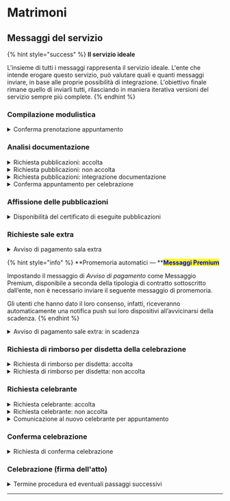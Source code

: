 # Matrimoni

## Messaggi del servizio

{% hint style="success" %}
**Il servizio ideale**

L'insieme di tutti i messaggi rappresenta il servizio ideale. L'ente che intende erogare questo servizio, può valutare quali e quanti messaggi inviare, in base alle proprie possibilità di integrazione. L'obiettivo finale rimane quello di inviarli tutti, rilasciando in maniera iterativa versioni del servizio sempre più complete.
{% endhint %}

### Compilazione modulistica

<details>

<summary>Conferma prenotazione appuntamento</summary>

:sparkles:<mark style="color:blue;">**Messaggio Premium**</mark> — Se hai un contratto Premium, ti consigliamo di configurare questo messaggio con promemoria Premium: i destinatari verranno avvisati dell‘avvicinarsi dell'appuntamento tramite notifica push.

***

**🖋 Titolo del messaggio:** Il tuo appuntamento

🗒 **Testo del messaggio:**

Hai prenotato un appuntamento per \<oggetto dell’appuntamento>.

**Dove:** \<indirizzo>

**Quando:** \<gg/mm/aaaa> alle \<hh:mm>

Per ulteriori informazioni, \[visita questo sito]\(URL).

**🪄 Pulsante:** Disdici appuntamento

***

**Destinatari:** Il futuro coniuge ha richiesto un appuntamento presso l’Ufficio matrimoni e Unioni civili del Comune per ufficializzare la richiesta di matrimonio e firmare il verbale di pubblicazione.

**Quando inviarlo:** Quando l’appuntamento è confermato.

**User story:** Come cittadino voglio ricevere una conferma quando l’appuntamento viene confermato dall’ente.

</details>

### Analisi documentazione

<details>

<summary>Richiesta pubblicazioni: accolta</summary>

**🖋 Titolo del messaggio:** La tua richiesta è stata accolta

**🗒 Testo del messaggio:**

La tua richiesta di affissione delle pubblicazioni di matrimonio è stata accolta.

Riceverai un messaggio in app con la conferma della data della celebrazione.

Per ulteriori informazioni, \[visita questo sito]\(URL).

**🪄 Pulsante:** n/a

***

**Destinatari:** Il futuro coniuge che ha presentato richiesta di matrimonio.

**Quando inviarlo:** Quando l’ente accoglie la richiesta.

**User story:** Come cittadino voglio ricevere aggiornamenti sullo stato di avanzamento della mia richiesta.

</details>

<details>

<summary>Richiesta pubblicazioni: non accolta</summary>

**🖋 Titolo del messaggio:** La tua richiesta non è stata accolta

**🗒 Testo del messaggio:**&#x20;

La tua richiesta di affissione delle pubblicazioni di matrimonio non è stata accolta.

Per ulteriori informazioni, \[visita questo sito]\(URL).

**🪄 Pulsante:** n/a

***

**Destinatari:** Il futuro coniuge che ha presentato richiesta di matrimonio.

**Evento scatenante**: Quando la richiesta viene rigettata dall’ente.

**User story:** Come cittadino voglio ricevere aggiornamenti sullo stato della mia richiesta.

</details>

<details>

<summary>Richiesta pubblicazioni: integrazione documentazione</summary>

**🖋 Titolo del messaggio:** Richiesta integrazione

**🗒 Testo del messaggio:**

Per elaborare la tua richiesta di affissione delle pubblicazioni di matrimonio abbiamo bisogno di ricevere entro il \<gg/mm/aaaa> altri documenti.

Consulta il riepilogo della tua richiesta, \[visita il sito]\(URL).

**🪄 Pulsante:** Aggiungi documenti

***

**Destinatari:** Il futuro coniuge che ha presentato richiesta di matrimonio.

**Quando inviarlo:** Quando l’ente ha bisogno di ulteriori documenti per l’elaborazione della richiesta.

**User story:** Come cittadino voglio ricevere aggiornamenti sullo stato di avanzamento della mia richiesta.

</details>

<details>

<summary>Conferma appuntamento per celebrazione</summary>

:sparkles:<mark style="color:blue;">**Messaggio Premium**</mark> — Se hai un contratto Premium, ti consigliamo di configurare questo messaggio con promemoria Premium: i destinatari verranno avvisati dell‘avvicinarsi dell'appuntamento tramite notifica push.

***

**🖋 Titolo del messaggio:** La vostra celebrazione

**🗒 Testo del messaggio:**

Siamo lieti di confermare la data di celebrazione del vostro matrimonio!

**Dove:** \<indirizzo>

**Quando:** \<gg/mm/aaaa> alle \<hh:mm>

Per ulteriori informazioni, \[visita questo sito]\(URL).

**🪄 Pulsante:** n/a

***

**Destinatari:** Il futuro coniuge che ha presentato richiesta di matrimonio.

**Quando inviarlo:** Quando l’ente conferma la data della celebrazione del rito civile.

**User story:** Come cittadino voglio ricevere una conferma quando l’appuntamento viene confermato dall’ente.

</details>

### Affissione delle pubblicazioni

<details>

<summary>Disponibilità del certificato di eseguite pubblicazioni</summary>

**🖋 Titolo del messaggio:** Le vostre pubblicazioni sono affisse

**🗒 Testo del messaggio:**&#x20;

Il \<gg/mm/aaaa> abbiamo affisso le pubblicazioni del vostro matrimonio. Saranno pubbliche fino al \<gg/mm/aaaa>.&#x20;

Puoi \<scaricare/ritirare> il certificato di eseguite pubblicazioni tramite \<canale>.

Per visualizzare le pubblicazioni, \[visita questo sito]\(URL).

**🪄 Pulsante:** n/a

***

**Destinatari:** Il futuro coniuge che ha presentato richiesta di matrimonio.

**Quando inviarlo:** Quando l’ente pubblica le pubblicazioni di matrimonio&#x20;

**User story:** Come cittadino voglio ricevere una comunicazione quando le pubblicazioni sono pubblicate dall’ente.

</details>

### Richieste sale extra

<details>

<summary>Avviso di pagamento sala extra</summary>

:sparkles: <mark style="color:blue;">**Messaggio Premium**</mark> — Se hai un contratto Premium, ti consigliamo di configurare questo messaggio con promemoria Premium: i destinatari verranno avvisati dell‘avvicinarsi della scadenza tramite notifica push.

***

**🖋 Titolo del messaggio:** Hai un nuovo avviso di pagamento

**🗒 Testo del messaggio:**

C’è un avviso di pagamento intestato a \<nome> \<cognome> e relativo a \<causale>.

**Devi pagare:** <00,00> €

**Entro il:** \<gg/mm/aaaa>

Puoi pagare direttamente in app premendo “Vedi Avviso”, oppure tramite tutti i canali di pagamento della piattaforma pagoPA e le altre modalità di pagamento offerte dell'ente creditore.

Se hai già provveduto a pagare l'avviso, ignora questo messaggio.

Per maggiori informazioni o per richiedere assistenza, contattaci tramite i canali che trovi nella scheda servizio.

In fase di pagamento, se previsto dall'ente, l'importo riportato nel messaggio potrebbe subire variazioni.

**🪄 Pulsante:** Vedi Avviso

***

**Destinatari:** Il cittadino che ha presentato richiesta di matrimonio in una sala comunale non standard.

**Quando inviarlo:** Quando è necessario procedere al pagamento per la sala richiesta.

**User story:** Come cittadino voglio ricevere comunicazione quando è possibile effettuare il pagamento.

</details>

{% hint style="info" %}
**Promemoria automatici — **<mark style="color:blue;">**Messaggi Premium**</mark>

Impostando il messaggio di _Avviso di pagamento_ come Messaggio Premium, disponibile a seconda della tipologia di contratto sottoscritto dall’ente, non è necessario inviare il seguente messaggio di promemoria.

Gli utenti che hanno dato il loro consenso, infatti, riceveranno automaticamente una notifica push sui loro dispositivi all’avvicinarsi della scadenza.
{% endhint %}

<details>

<summary>Avviso di pagamento sale extra: in scadenza</summary>

**🖋 Titolo del messaggio:** Hai un pagamento in scadenza

🗒 **Testo del messaggio:**

Il tuo pagamento per \<causale> sta per scadere.

Se hai già provveduto a pagare l’avviso, ignora questo messaggio.

**🪄 Pulsante:** Vedi Avviso

***

**Destinatari:** Il cittadino che ha presentato richiesta di matrimonio in una sala comunale non standard.

**Quando inviarlo:** Quando il pagamento è prossimo alla scadenza.

**User story:** Come cittadino voglio ricevere un promemoria per i pagamenti in scadenza.

</details>

### Richiesta di rimborso per disdetta della celebrazione

<details>

<summary>Richiesta di rimborso per disdetta: accolta</summary>

**🖋 Titolo del messaggio:** La tua richiesta è stata accolta

🗒 **Testo del messaggio:**

La tua richiesta di rimborso è stata accolta.

**Ti rimborseremo**: <00,00> €

Entro il: \<gg/mm/aaaa>

**🪄 Pulsante:** n/a

***

**Destinatari:** Il cittadino che, a seguito di disdetta della celebrazione del matrimonio, ha presentato richiesta di rimborso.

**Quando inviarlo:** Quando l’ente accoglie la richiesta.

**User story:** Come cittadino voglio ricevere aggiornamenti sullo stato di avanzamento della mia richiesta.

</details>

<details>

<summary>Richiesta di rimborso per disdetta: non accolta</summary>

**🖋 Titolo del messaggio:** La tua richiesta non è stata accolta

🗒 **Testo del messaggio:**

La tua richiesta di rimborso non è stata accolta.

Per ulteriori informazioni, \[visita questo sito]\(URL).

**🪄 Pulsante:** n/a

***

**Destinatari:** Il cittadino che, a seguito di disdetta della celebrazione del matrimonio, ha presentato richiesta di rimborso.

**Quando inviarlo:** Quando l’ente rigetta la richiesta.

**User story:** Come cittadino voglio ricevere aggiornamenti sullo stato di avanzamento della mia richiesta.

</details>

### Richiesta celebrante

<details>

<summary>Richiesta celebrante: accolta</summary>

**🖋 Titolo del messaggio:** La tua richiesta è stata accolta

🗒 **Testo del messaggio:**

Ti confermiamo che \<Nome> \<Cognome> sarà il celebrante del vostro matrimonio.

\<Nome> \<Cognome> dovrà recarsi presso \<denominazione ufficio> entro il \<gg/mm/aaaa> per depositare la propria firma.

Per ulteriori informazioni, \[visita questo sito]\(URL).

**🪄 Pulsante:** n/a

***

**Destinatari:** Il cittadino che ha presentato richiesta di un nuovo celebrante.

**Quando inviarlo:** Quando l’ente accoglie la richiesta di nuovo celebrante.

**User story:** Come cittadino voglio ricevere aggiornamenti sullo stato di avanzamento della mia richiesta.

</details>

<details>

<summary>Richiesta celebrante: non accolta</summary>

**🖋 Titolo del messaggio:** La tua richiesta non è stata accolta

🗒 **Testo del messaggio:**

Purtroppo \<Nome> \<Cognome> non potrà celebrare il vostro matrimonio.

Per ulteriori informazioni, \[visita questo sito]\(URL).

**🪄 Pulsante:** n/a

***

**Destinatari:** II cittadino che ha presentato richiesta di nuovo celebrante.

**Quando inviarlo:** Quando, verificata l’idoneità, l’ente non accoglie la richiesta di nuovo celebrante.

**User story:** Come cittadino voglio ricevere aggiornamenti sullo stato di avanzamento della mia richiesta.

</details>

<details>

<summary>Comunicazione al nuovo celebrante per appuntamento</summary>

:sparkles:<mark style="color:blue;">**Messaggio Premium**</mark> — Se hai un contratto Premium, ti consigliamo di configurare questo messaggio con promemoria Premium: i destinatari verranno avvisati dell‘avvicinarsi dell'appuntamento tramite notifica push.

***

**🖋 Titolo del messaggio:** Conferma celebrazione matrimonio

🗒 **Testo del messaggio:**

Ti confermiamo che il \<gg/mm/aaaa> celebrerai il matrimonio di \<Nome> \<Cognome> e \<Nome> \<Cognome>.

**Dove:** \<Indirizzo>

**Quando:** \[Inserire qui i giorni e gli orari di apertura dello sportello]

Per ulteriori informazioni, \[visita questo sito]\(URL).&#x20;

**🪄 Pulsante:** n/a

***

**Destinatari:** Il celebrante del matrimonio scelto dai futuri coniugi.

**Quando inviarlo:** Quando l’ente accoglie la richiesta di nuovo celebrante

**User story:** Come cittadino voglio ricevere conferma dei miei appuntamenti.

</details>

### Conferma celebrazione

<details>

<summary>Richiesta di conferma celebrazione</summary>

**🖋 Titolo del messaggio:** Richiesta conferma data celebrazione

🗒 **Testo del messaggio:**

La celebrazione del vostro matrimonio è fissata per il \<gg/mm/aaaa>.&#x20;

Per procedere con la celebrazione, dovete confermare la data.

**🪄 Pulsante:** Conferma data celebrazione

***

**Destinatari:** Il futuro coniuge che ha presentato richiesta di matrimonio.

**Quando inviarlo:** Quando, terminata la pratica preliminare di matrimonio, l’ente ha bisogno di confermare la celebrazione del matrimonio.

**User story:** Come cittadino voglio ricevere aggiornamenti sullo stato di avanzamento della mia richiesta.

</details>

### Celebrazione (firma dell'atto)

<details>

<summary>Termine procedura ed eventuali passaggi successivi</summary>

**🖋 Titolo del messaggio:** Congratulazioni!

🗒 **Testo del messaggio:**

Congratulazioni!

\[Inserire qui indicazioni su eventuali passi successivi come rilascio del certificato di matrimonio o rilascio dello stato civile, da completare a cura e responsabilità dell'Ente]

**🪄 Pulsante:** n/a

***

**Destinatari:** I neo coniugi.

**Quando inviarlo:** Ad avvenuta celebrazione e firma dell’atto di matrimonio.

**User story:** Come cittadino voglio ricevere comunicazioni su eventuali passaggi ulteriori alla firma dell’atto di matrimonio.

</details>

***
